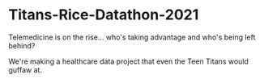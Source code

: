 # Titans-Rice-Datathon-2021
Telemedicine is on the rise... who's taking advantage and who's being left behind?

We're making a healthcare data project that even the Teen Titans would guffaw at.
